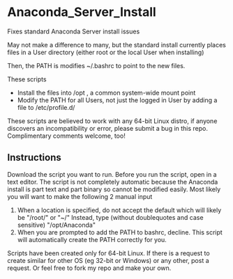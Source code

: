 Anaconda_Server_Install
=======================

Fixes standard Anaconda Server install issues

May not make a difference to many, but the standard install currently places files in a User directory (either root or the local User when installing)

Then, the PATH is modifies ~/.bashrc to point to the new files.

These scripts
- Install the files into /opt , a common system-wide mount point
- Modify the PATH for all Users, not just the logged in User by adding a file to /etc/profile.d/

These scripts are believed to work with any 64-bit Linux distro, if anyone discovers an incompatibility or error, please submit a bug in this repo. Complimentary comments welcome, too!

Instructions
------------
Download the script you want to run.
Before you run the script, open in a text editor. The script is not completely automatic because the Anaconda install is part text and part binary so cannot be modified easily. Most likely you will want to make the following 2 manual input

1. When a location is specified, do not accept the default which will likely be "/root/" or "~/" Instead, type (without doublequotes and case sensitive) "/opt/Anaconda"
2. When you are prompted to add the PATH to bashrc, decline. This script will automatically create the PATH correctly for you.

Scripts have been created only for 64-bit Linux. If there is a request to create similar for other OS (eg 32-bit or Windows) or any other, post a request. Or feel free to fork my repo and make your own.
